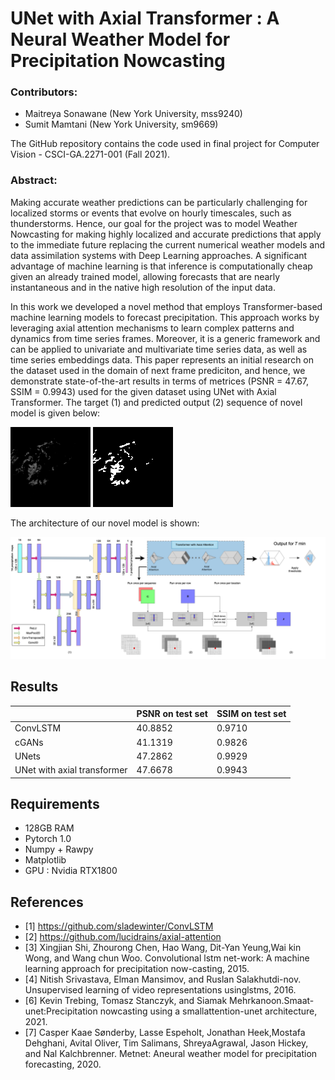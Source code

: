 # UNet with Axial Transformer : A Neural Weather Model for Precipitation Nowcasting
### Contributors:
- Maitreya Sonawane (New York University, mss9240)
- Sumit Mamtani (New York University, sm9669)

The GitHub repository contains the code used in final project for Computer Vision - CSCI-GA.2271-001 (Fall 2021).

### Abstract:
Making accurate weather predictions can be particularly challenging for localized storms or events that evolve on hourly timescales, such as thunderstorms. Hence, our goal for the project was to model Weather Nowcasting for making highly localized and accurate predictions that apply to the immediate future replacing the current numerical weather models and data assimilation systems with Deep Learning approaches. A significant advantage of machine learning is that inference is computationally cheap given an already trained model, allowing forecasts that are nearly instantaneous and in the native high resolution of the input data. 

In this work we developed a novel method that employs Transformer-based machine learning models to forecast precipitation. This approach works by leveraging axial attention mechanisms to learn complex patterns and dynamics from time series frames. Moreover, it is a generic framework and can be applied to univariate and multivariate time series data, as well as time series embeddings data. This paper represents an initial research on the dataset used in the domain of next frame prediciton, and hence, we demonstrate state-of-the-art results in terms of metrices (PSNR = 47.67, SSIM = 0.9943) used for the given dataset using UNet with Axial Transformer.
The target (1) and predicted output (2) sequence of novel model is given below:

 
 ![til](./GIFs/enc-dev-tar.gif)  ![til](./GIFs/enc-dec.gif) 

The architecture of our novel model is shown:

 ![til](./GIFs/UNet_and_Trasnformer_white.png) 
 
 ## Results
|                             | PSNR on test set | SSIM on test set |
|-------------------          |------------------|------------------|
| ConvLSTM                    | 40.8852            |       0.9710           |
| cGANs                       | 41.1319            |          0.9826        |
| UNets                       | 47.2862           |          0.9929        |
| UNet with axial transformer | 47.6678            |          0.9943        |
 
 
## Requirements
- 128GB RAM
- Pytorch 1.0
- Numpy + Rawpy
- Matplotlib
- GPU : Nvidia RTX1800

## References 

- [1] https://github.com/sladewinter/ConvLSTM
- [2] https://github.com/lucidrains/axial-attention
- [3] Xingjian Shi, Zhourong Chen, Hao Wang, Dit-Yan Yeung,Wai kin Wong, and Wang chun Woo. Convolutional lstm net-work:  A machine learning approach for precipitation now-casting, 2015.
- [4] Nitish Srivastava, Elman Mansimov, and Ruslan Salakhutdi-nov.   Unsupervised learning of video representations usinglstms, 2016.
- [6] Kevin Trebing, Tomasz Stanczyk, and Siamak Mehrkanoon.Smaat-unet:Precipitation   nowcasting   using   a   smallattention-unet architecture, 2021.
- [7] Casper  Kaae  Sønderby,  Lasse  Espeholt,  Jonathan  Heek,Mostafa  Dehghani,  Avital  Oliver,  Tim  Salimans,  ShreyaAgrawal, Jason Hickey, and Nal Kalchbrenner.   Metnet:  Aneural weather model for precipitation forecasting, 2020.
